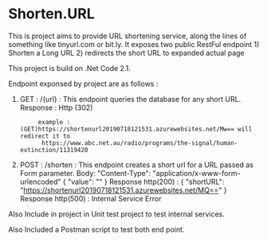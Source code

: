 # Shorten.URL

This is project aims to provide URL shortening service, along the lines of something like tinyurl.com or bit.ly.
It exposes two public RestFul endpoint 1) Shorten a Long URL 2) redirects the short URL to expanded actual page

This project is build on .Net Code 2.1.

Endpoint exponsed by project are as follows :

1. GET : /{url} : This endpoint queries the database for any short URL. 
            Response : Http (302) 
             
            example :(GET)https://shortenurl20190718121531.azurewebsites.net/Mw== will redirect it to
             https://www.abc.net.au/radio/programs/the-signal/human-extinction/11319420

2. POST : /shorten : This endpoint creates a short url for a URL passed as  Form parameter.
      Body:  "Content-Type": "application/x-www-form-urlencoded"
          {
            "value": "<URL to be shortened>"
          }
      Response http(200) : 
          {
            "shortURL": "https://shortenurl20190718121531.azurewebsites.net/MQ=="
          }
      Response http(500) : Internal Service Error
          
 
 Also Include in project in Unit test project to test internal services.
 
 Also Included a Postman script to test both end point.
